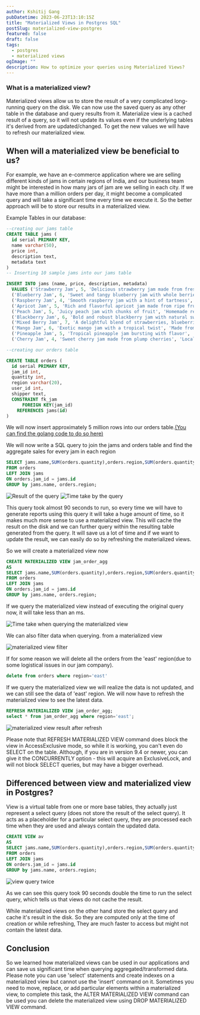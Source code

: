 ```yaml
---
author: Kshitij Gang
pubDatetime: 2023-06-23T13:10:15Z
title: "Materialized Views in Postgres SQL"
postSlug: materialized-view-postgres
featured: false
draft: false
tags:
  - postgres
  - materialized views
ogImage: ""
description: How to optimize your queries using Materialized Views?
---
```


### What is a materialized view?

Materialized views allow us to store the result of a very complicated long-running query on the disk. We can now use the saved query as any other table in the database and query results from it. Materialize view is a cached result of a query, so it will not update its values even if the underlying tables it's derived from are updated/changed. To get the new values we will have to refresh our materialized view.

## When will a materialized view be beneficial to us?

For example, we have an e-commerce application where we are selling different kinds of jams in certain regions of India, and our business team might be interested in how many jars of jam are we selling in each city. If we have more than a million orders per day, it might become a complicated query and will take a significant time every time we execute it. So the better approach will be to store our results in a materialized view.

Example Tables in our database:

```sql
--creating our jams table
CREATE TABLE jams (
  id serial PRIMARY KEY,
  name varchar(50),
  price int,
  description text,
  metadata text
)
-- Inserting 10 sample jams into our jams table

INSERT INTO jams (name, price, description, metadata)
  VALUES ('Strawberry Jam', 5, 'Delicious strawberry jam made from fresh berries', 'Organic, no preservatives'),
  ('Blueberry Jam', 6, 'Sweet and tangy blueberry jam with whole berries', 'Locally sourced ingredients'),
  ('Raspberry Jam', 4, 'Smooth raspberry jam with a hint of tartness', 'Made from hand-picked raspberries'),
  ('Apricot Jam', 5, 'Rich and flavorful apricot jam made from ripe fruits', 'Naturally sweetened'),
  ('Peach Jam', 5, 'Juicy peach jam with chunks of fruit', 'Homemade recipe'),
  ('Blackberry Jam', 6, 'Bold and robust blackberry jam with natural sweetness', 'Handcrafted in small batches'),
  ('Mixed Berry Jam', 7, 'A delightful blend of strawberries, blueberries, and raspberries', 'No artificial colors or flavors'),
  ('Mango Jam', 6, 'Exotic mango jam with a tropical twist', 'Made from sun-ripened mangoes'),
  ('Pineapple Jam', 5, 'Tropical pineapple jam bursting with flavor', 'Perfect for spreading on toast'),
  ('Cherry Jam', 4, 'Sweet cherry jam made from plump cherries', 'Locally sourced and freshly made');

```

```sql
--creating our orders table

CREATE TABLE orders (
  id serial PRIMARY KEY,
  jam_id int,
  quantity int,
  region varchar(20),
  user_id int,
  shipper text,
  CONSTRAINT fk_jam
      FOREIGN KEY(jam_id)
    REFERENCES jams(id)
)

```

We will now insert approximately 5 million rows into our orders table.[(You can find the golang code to do so here)]()

We will now write a SQL query to join the jams and orders table and find the aggregate sales for every jam in each region

```sql
SELECT jams.name,SUM(orders.quantity),orders.region,SUM(orders.quantity*jams.price)
FROM orders
LEFT JOIN jams
ON orders.jam_id = jams.id
GROUP by jams.name, orders.region;
```

![Result of the query](/assets/materialized-views/mv-blog-agg-query.png)
![Time take by the query](/assets/materialized-views/time-take-agg-q.png)

This query took almost 90 seconds to run, so every time we will have to generate reports using this query it will take a huge amount of time, so it makes much more sense to use a materialized view. This will cache the result on the disk and we can further query within the resulting table generated from the query. It will save us a lot of time and if we want to update the result, we can easily do so by refreshing the materialized views.

So we will create a materialized view now

```sql
CREATE MATERIALIZED VIEW jam_order_agg
AS
SELECT jams.name,SUM(orders.quantity),orders.region,SUM(orders.quantity*jams.price) as total
FROM orders
LEFT JOIN jams
ON orders.jam_id = jams.id
GROUP by jams.name, orders.region;
```

If we query the materialized view instead of executing the original query now, it will take less than an ms.

![Time take when querying the materialized view](/assets/materialized-views/mv-query-time.png)

We can also filter data when querying. from a materialized view

![materialized view filter](/assets/materialized-views/querying-the-mv-filter.png)

If for some reason we will delete all the orders from the 'east' region(due to some logistical issues in our jam company).

```sql
delete from orders where region='east'
```

If we query the materialized view we will realize the data is not updated, and we can still see the data of 'east' region. We will now have to refresh the materialized view to see the latest data.

```sql
REFRESH MATERIALIZED VIEW jam_order_agg;
select * from jam_order_agg where region='east';
```

![materialized view result after refresh](/assets/materialized-views/refresh-materialized-view-result.png)

Please note that REFRESH MATERIALIZED VIEW command does block the view in AccessExclusive mode, so while it is working, you can't even do SELECT on the table. Although, if you are in version 9.4 or newer, you can give it the CONCURRENTLY option - this will acquire an ExclusiveLock, and will not block SELECT queries, but may have a bigger overhead.

## Differenced between view and materialized view in Postgres?

View is a virtual table from one or more base tables, they actually just represent a select query (does not store the result of the select query). It acts as a placeholder for a particular select query, they are processed each time when they are used and always contain the updated data.

```sql
CREATE VIEW av
AS
SELECT jams.name,SUM(orders.quantity),orders.region,SUM(orders.quantity*jams.price) as total
FROM orders
LEFT JOIN jams
ON orders.jam_id = jams.id
GROUP by jams.name, orders.region;

```

![view query twice](/assets/materialized-views/view-query-2.png)

As we can see this query took 90 seconds double the time to run the select query, which tells us that views do not cache the result.

While materialized views on the other hand store the select query and cache it's result in the disk. So they are computed only at the time of creation or while refreshing, They are much faster to access but might not contain the latest data.

## Conclusion

So we learned how materialized views can be used in our applications and can save us significant time when querying aggregated/transformed data. Please note you can use 'select' statements and create indexes on a materialized view but cannot use the 'insert' command on it. Sometimes you need to move, replace, or add particular elements within a materialized view, to complete this task, the ALTER MATERIALIZED VIEW command can be used you can delete the materialized view using DROP MATERIALIZED VIEW command.
